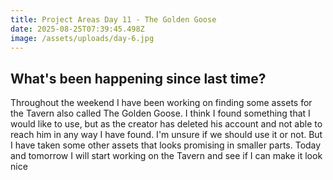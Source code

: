 ```yaml
---
title: Project Areas Day 11 - The Golden Goose
date: 2025-08-25T07:39:45.498Z
image: /assets/uploads/day-6.jpg
---
```

## W﻿hat's been happening since last time?

T﻿hroughout the weekend I have been working on finding some assets for the Tavern also called The Golden Goose. I think I found something that I would like to use, but as the creator has deleted his account and not able to reach him in any way I have found. I'm unsure if we should use it or not. But I have taken some other assets that looks promising in smaller parts. Today and tomorrow I will start working on the Tavern and see if I can make it look nice